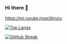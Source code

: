 ### Hi there 👋

https://mi.ruruke.moe/@ruru

[![Top Langs](https://github-readme-stats.vercel.app/api/top-langs/?username=Ruruke&layout=donut)](https://github.com/anuraghazra/github-readme-stats)

[![GitHub Streak](https://streak-stats.demolab.com?user=ruruke&theme=tokyonight)](https://git.io/streak-stats)
